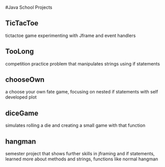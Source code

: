#Java School Projects

## TicTacToe 
tictactoe game experimenting with Jframe and event handlers
## TooLong 
competition practice problem that manipulates strings using if statements
## chooseOwn 
a choose your own fate game, focusing on nested if statements with self developed plot
## diceGame
simulates rolling a die and creating a small game with that function
## hangman 
semester project that shows further skills in jframing and if statements, learned more about methods and strings, functions like normal hangman
